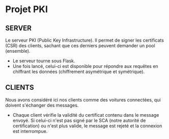 # Projet PKI

## SERVER
Le serveur PKI (Public Key Infrastructure).
Il permet de signer les certificats (CSR) des clients, sachant que ces derniers peuvent demander un pool (ensemble).
* Le serveur tourne sous Flask.
* Une fois lancé, celui-ci est disponible pour répondre aux requêtes en chiffrant les données (chiffrement asymétrique et symétrique).

## CLIENTS

Nous avons considéré ici nos clients comme des voitures connectées, qui doivent s'échanger des messages. 
* Chaque client vérifie la validité du certificat contenu dans le message envoyé. Si celui-ci n'est pas signé par le SCA (notre autorité de certification) ou n'est plus valide, 
le message est rejeté et la connexion est interrompue. 
